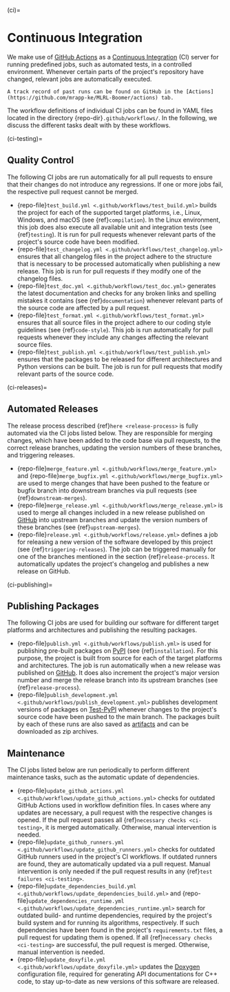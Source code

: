 (ci)=

# Continuous Integration

We make use of [GitHub Actions](https://docs.github.com/actions) as a [Continuous Integration](https://en.wikipedia.org/wiki/Continuous_integration) (CI) server for running predefined jobs, such as automated tests, in a controlled environment. Whenever certain parts of the project's repository have changed, relevant jobs are automatically executed.

```{tip}
A track record of past runs can be found on GitHub in the [Actions](https://github.com/mrapp-ke/MLRL-Boomer/actions) tab.
```

The workflow definitions of individual CI jobs can be found in YAML files located in the directory {repo-dir}`.github/workflows/`. In the following, we discuss the different tasks dealt with by these workflows.

(ci-testing)=

## Quality Control

The following CI jobs are run automatically for all pull requests to ensure that their changes do not introduce any regressions. If one or more jobs fail, the respective pull request cannot be merged.

- {repo-file}`test_build.yml <.github/workflows/test_build.yml>` builds the project for each of the supported target platforms, i.e., Linux, Windows, and macOS (see {ref}`compilation`). In the Linux environment, this job does also execute all available unit and integration tests (see {ref}`testing`). It is run for pull requests whenever relevant parts of the project's source code have been modified.
- {repo-file}`test_changelog.yml <.github/workflows/test_changelog.yml>` ensures that all changelog files in the project adhere to the structure that is necessary to be processed automatically when publishing a new release. This job is run for pull requests if they modify one of the changelog files.
- {repo-file}`test_doc.yml <.github/workflows/test_doc.yml>` generates the latest documentation and checks for any broken links and spelling mistakes it contains (see {ref}`documentation`) whenever relevant parts of the source code are affected by a pull request.
- {repo-file}`test_format.yml <.github/workflows/test_format.yml>` ensures that all source files in the project adhere to our coding style guidelines (see {ref}`code-style`). This job is run automatically for pull requests whenever they include any changes affecting the relevant source files.
- {repo-file}`test_publish.yml <.github/workflows/test_publish.yml>` ensures that the packages to be released for different architectures and Python versions can be built. The job is run for pull requests that modify relevant parts of the source code.

(ci-releases)=

## Automated Releases

The release process described {ref}`here <release-process>` is fully automated via the CI jobs listed below. They are responsible for merging changes, which have been added to the code base via pull requests, to the correct release branches, updating the version numbers of these branches, and triggering releases.

- {repo-file}`merge_feature.yml <.github/workflows/merge_feature.yml>` and {repo-file}`merge_bugfix.yml <.github/workflows/merge_bugfix.yml>` are used to merge changes that have been pushed to the feature or bugfix branch into downstream branches via pull requests (see {ref}`downstream-merges`).
- {repo-file}`merge_release.yml <.github/workflows/merge_release.yml>` is used to merge all changes included in a new release published on [GitHub](https://github.com/mrapp-ke/MLRL-Boomer/releases) into upstream branches and update the version numbers of these branches (see {ref}`upstream-merges`).
- {repo-file}`release.yml <.github/workflows/release.yml>` defines a job for releasing a new version of the software developed by this project (see {ref}`triggering-releases`). The job can be triggered manually for one of the branches mentioned in the section {ref}`release-process`. It automatically updates the project's changelog and publishes a new release on GitHub.

(ci-publishing)=

## Publishing Packages

The following CI jobs are used for building our software for different target platforms and architectures and publishing the resulting packages.

- {repo-file}`publish.yml <.github/workflows/publish.yml>` is used for publishing pre-built packages on [PyPI](https://pypi.org/) (see {ref}`installation`). For this purpose, the project is built from source for each of the target platforms and architectures. The job is run automatically when a new release was published on [GitHub](https://github.com/mrapp-ke/MLRL-Boomer/releases). It does also increment the project's major version number and merge the release branch into its upstream branches (see {ref}`release-process`).
- {repo-file}`publish_development.yml <.github/workflows/publish_development.yml>` publishes development versions of packages on [Test-PyPI](https://test.pypi.org/) whenever changes to the project's source code have been pushed to the main branch. The packages built by each of these runs are also saved as [artifacts](https://docs.github.com/actions/using-workflows/storing-workflow-data-as-artifacts) and can be downloaded as zip archives.

## Maintenance

The CI jobs listed below are run periodically to perform different maintenance tasks, such as the automatic update of dependencies.

- {repo-file}`update_github_actions.yml <.github/workflows/update_github_actions.yml>` checks for outdated GitHub Actions used in workflow definition files. In cases where any updates are necessary, a pull request with the respective changes is opened. If the pull request passes all {ref}`necessary checks <ci-testing>`, it is merged automatically. Otherwise, manual intervention is needed.
- {repo-file}`update_github_runners.yml <.github/workflows/update_github_runners.yml>` checks for outdated GitHub runners used in the project's CI workflows. If outdated runners are found, they are automatically updated via a pull request. Manual intervention is only needed if the pull request results in any {ref}`test failures <ci-testing>`.
- {repo-file}`update_dependencies_build.yml <.github/workflows/update_dependencies_build.yml>` and {repo-file}`update_dependencies_runtime.yml <.github/workflows/update_dependencies_runtime.yml>` search for outdated build- and runtime dependencies, required by the project's build system and for running its algorithms, respectively. If such dependencies have been found in the project's `requirements.txt` files, a pull request for updating them is opened. If all {ref}`necessary checks <ci-testing>` are successful, the pull request is merged. Otherwise, manual intervention is needed.
- {repo-file}`update_doxyfile.yml <.github/workflows/update_doxyfile.yml>` updates the [Doxygen](https://doxygen.nl) configuration file, required for generating API documentations for C++ code, to stay up-to-date as new versions of this software are released.
